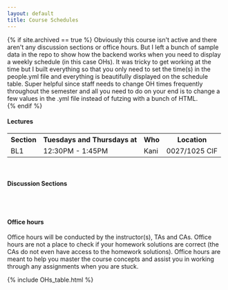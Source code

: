 ```yaml
---
layout: default
title: Course Schedules
---
```

{% if site.archived == true %}
Obviously this course isn't active and there aren't any discussion sections or office hours. But I left a bunch of sample data in the repo to show how the backend works when you need to display a weekly schedule (in this case OHs). It was tricky to get working at the time but I built everything so that you only need to set the time(s) in the people.yml file and everything is beautifully displayed on the schedule table. Super helpful since staff needs to change OH times frequently throughout the semester and all you need to do on your end is to change a few values in the .yml file instead of futzing with a bunch of HTML.   
{% endif %}


#### Lectures

<table id="customers">
  <tr>
    <th> Section </th>
    <th> Tuesdays and Thursdays at </th>
    <th> Who </th>
    <th> Location </th>
  </tr>
  <tr>
    <td> BL1 </td>
    <td> 12:30PM - 1:45PM </td>
    <td> Kani </td>
    <td> 0027/1025 CIF </td>
  </tr>
</table>
&nbsp;

#### Discussion Sections
<table id="customers">
  <!-- <tr>
    <th> Section </th>
    <th> Wednesdays and Fridays at </th>
    <th> Who </th>
    <th> Location </th>
  </tr>
  <tr>
    <td> BYA </td>
    <td> 09:00AM - 09:50AM </td>
    <td> Jack Chen, Yueyi Shen </td>
    <td> 2017 ECEB </td>
  </tr>
  <tr>
    <td> BYB </td>
    <td> 10:00AM - 10:50AM </td>
    <td> Haoyuan You </td>
    <td> 0216 Siebel </td>
  </tr>
  <tr>
    <td> BYC </td>
    <td> 11:00AM - 11:50AM </td>
    <td> Sindhu Vydana </td>
    <td> 4070 ECEB </td>
  </tr>
  <tr>
    <td> BYD </td>
    <td> 12:00PM - 12:50PM </td>
    <td> Sandhya Perumenki </td>
    <td> 4070 ECEB </td>
  </tr>
  <tr>
    <td> BYE </td>
    <td> 01:00PM - 01:50PM </td>
    <td> Weiyang Wang, Sumedh Vemuganti </td>
    <td> 4070 ECEB </td>
  </tr>
  <tr>
    <td> BYF </td>
    <td> 02:00PM - 02:50PM </td>
    <td> Sung Woo Jeon </td>
    <td> 4070 ECEB </td>
  </tr> -->
</table>
&nbsp;

#### Office hours
Office hours will be conducted by the instructor(s), TAs and CAs. Office hours are not a place to check if your homework solutions are correct (the CAs do not even have access to the homework solutions). Office hours are meant to help you master the course concepts and assist you in working through any assignments when you are stuck. 

{% include OHs_table.html %}


